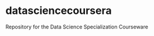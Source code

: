 datasciencecoursera
=====================

Repository for the Data Science Specialization Courseware
